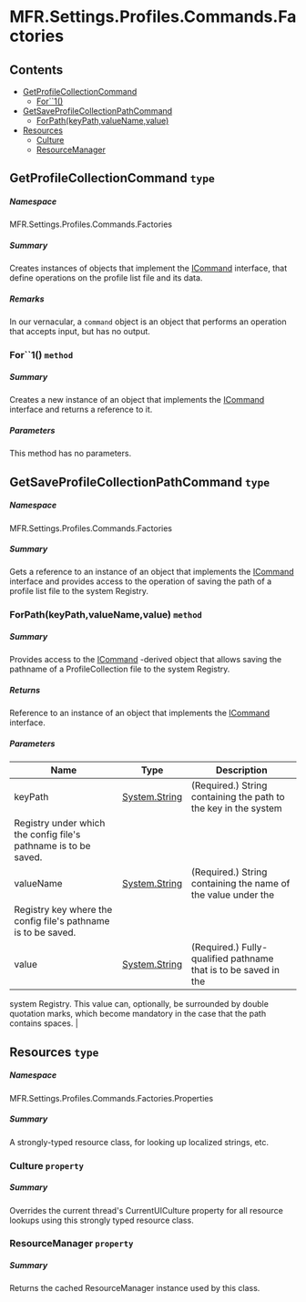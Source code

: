 <a name='assembly'></a>
# MFR.Settings.Profiles.Commands.Factories

## Contents

- [GetProfileCollectionCommand](#T-MFR-Settings-Profiles-Commands-Factories-GetProfileCollectionCommand 'MFR.Settings.Profiles.Commands.Factories.GetProfileCollectionCommand')
  - [For\`\`1()](#M-MFR-Settings-Profiles-Commands-Factories-GetProfileCollectionCommand-For``1-MFR-Messages-Constants-MessageType- 'MFR.Settings.Profiles.Commands.Factories.GetProfileCollectionCommand.For``1(MFR.Messages.Constants.MessageType)')
- [GetSaveProfileCollectionPathCommand](#T-MFR-Settings-Profiles-Commands-Factories-GetSaveProfileCollectionPathCommand 'MFR.Settings.Profiles.Commands.Factories.GetSaveProfileCollectionPathCommand')
  - [ForPath(keyPath,valueName,value)](#M-MFR-Settings-Profiles-Commands-Factories-GetSaveProfileCollectionPathCommand-ForPath-System-String,System-String,System-String- 'MFR.Settings.Profiles.Commands.Factories.GetSaveProfileCollectionPathCommand.ForPath(System.String,System.String,System.String)')
- [Resources](#T-MFR-Settings-Profiles-Commands-Factories-Properties-Resources 'MFR.Settings.Profiles.Commands.Factories.Properties.Resources')
  - [Culture](#P-MFR-Settings-Profiles-Commands-Factories-Properties-Resources-Culture 'MFR.Settings.Profiles.Commands.Factories.Properties.Resources.Culture')
  - [ResourceManager](#P-MFR-Settings-Profiles-Commands-Factories-Properties-Resources-ResourceManager 'MFR.Settings.Profiles.Commands.Factories.Properties.Resources.ResourceManager')

<a name='T-MFR-Settings-Profiles-Commands-Factories-GetProfileCollectionCommand'></a>
## GetProfileCollectionCommand `type`

##### Namespace

MFR.Settings.Profiles.Commands.Factories

##### Summary

Creates instances of objects that implement the [ICommand](#T-MFR-ICommand 'MFR.ICommand') interface, that define operations on the profile list file and its data.

##### Remarks

In our vernacular, a `command` object is an object that performs an
operation that accepts input, but has no output.

<a name='M-MFR-Settings-Profiles-Commands-Factories-GetProfileCollectionCommand-For``1-MFR-Messages-Constants-MessageType-'></a>
### For\`\`1() `method`

##### Summary

Creates a new instance of an object that implements the [ICommand](#T-MFR-ICommand 'MFR.ICommand') interface and returns a reference to it.

##### Parameters

This method has no parameters.

<a name='T-MFR-Settings-Profiles-Commands-Factories-GetSaveProfileCollectionPathCommand'></a>
## GetSaveProfileCollectionPathCommand `type`

##### Namespace

MFR.Settings.Profiles.Commands.Factories

##### Summary

Gets a reference to an instance of an object that implements the
[ICommand](#T-MFR-ICommand 'MFR.ICommand')
interface and provides access to the
operation of saving the path of a profile list file to the system Registry.

<a name='M-MFR-Settings-Profiles-Commands-Factories-GetSaveProfileCollectionPathCommand-ForPath-System-String,System-String,System-String-'></a>
### ForPath(keyPath,valueName,value) `method`

##### Summary

Provides access to the [ICommand](#T-MFR-ICommand 'MFR.ICommand')
-derived object that allows saving the pathname of a ProfileCollection
file to the system Registry.

##### Returns

Reference to an instance of an object that implements the
[ICommand](#T-MFR-Messages-Commands-Interfaces-ICommand 'MFR.Messages.Commands.Interfaces.ICommand')
interface.

##### Parameters

| Name | Type | Description |
| ---- | ---- | ----------- |
| keyPath | [System.String](http://msdn.microsoft.com/query/dev14.query?appId=Dev14IDEF1&l=EN-US&k=k:System.String 'System.String') | (Required.) String containing the path to the key in the system
Registry under which the config file's pathname is to be saved. |
| valueName | [System.String](http://msdn.microsoft.com/query/dev14.query?appId=Dev14IDEF1&l=EN-US&k=k:System.String 'System.String') | (Required.) String containing the name of the value under the
Registry key where the config file's pathname is to be saved. |
| value | [System.String](http://msdn.microsoft.com/query/dev14.query?appId=Dev14IDEF1&l=EN-US&k=k:System.String 'System.String') | (Required.) Fully-qualified pathname that is to be saved in the
system Registry. This value can, optionally, be surrounded by double
quotation marks, which become mandatory in the case that the path
contains spaces. |

<a name='T-MFR-Settings-Profiles-Commands-Factories-Properties-Resources'></a>
## Resources `type`

##### Namespace

MFR.Settings.Profiles.Commands.Factories.Properties

##### Summary

A strongly-typed resource class, for looking up localized strings, etc.

<a name='P-MFR-Settings-Profiles-Commands-Factories-Properties-Resources-Culture'></a>
### Culture `property`

##### Summary

Overrides the current thread's CurrentUICulture property for all
  resource lookups using this strongly typed resource class.

<a name='P-MFR-Settings-Profiles-Commands-Factories-Properties-Resources-ResourceManager'></a>
### ResourceManager `property`

##### Summary

Returns the cached ResourceManager instance used by this class.

